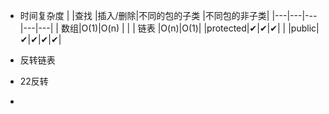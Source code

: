 - 时间复杂度
 |   |查找  |插入/删除|不同的包的子类 |不同包的非子类|
 |---|---|---|---|---|
 |  数组|O(1)|O(n) | |
 | 链表 |O(n)|O(1)|
 |protected|✔|✔|✔| |
 |public|✔|✔|✔|✔|


- 反转链表
- 22反转
-